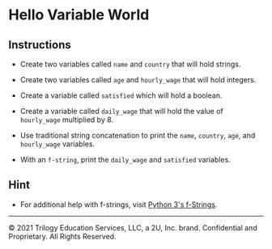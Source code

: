 # Hello Variable World

## Instructions

* Create two variables called `name` and `country` that will hold strings.

* Create two variables called `age` and `hourly_wage` that will hold integers.

* Create a variable called `satisfied` which will hold a boolean.

* Create a variable called `daily_wage` that will hold the value of `hourly_wage` multiplied by 8.

* Use traditional string concatenation to print the `name`, `country`, `age`, and `hourly_wage` variables.

* With an `f-string`, print the `daily_wage` and `satisfied` variables.

## **Hint**

* For additional help with f-strings, visit [Python 3's f-Strings](https://realpython.com/python-f-strings/).

---

© 2021 Trilogy Education Services, LLC, a 2U, Inc. brand.  Confidential and Proprietary.  All Rights Reserved.